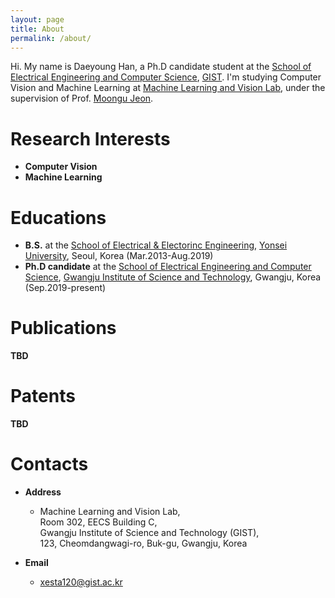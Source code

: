 ```yaml
---
layout: page
title: About
permalink: /about/
---
```


Hi. My name is Daeyoung Han, a Ph.D candidate student at the [School of Electrical Engineering and Computer Science](https://eecs.gist.ac.kr/eecs/), [GIST](https://www.gist.ac.kr/kr/main.html). I'm studying Computer Vision and Machine Learning at [Machine Learning and Vision Lab](https://sites.google.com/view/mlv/), under the supervision of Prof. [Moongu Jeon](https://sites.google.com/view/mlv/people/professor).

# Research Interests
- **Computer Vision**
- **Machine Learning**

# Educations
- **B.S.** at the [School of Electrical & Electorinc Engineering](http://ee.yonsei.ac.kr/ee_en/index.do), [Yonsei University](https://www.yonsei.ac.kr/en_sc/), Seoul, Korea (Mar.2013-Aug.2019)
- **Ph.D candidate** at the [School of Electrical Engineering and Computer Science](https://eecs.gist.ac.kr/eecs/), [Gwangju Institute of Science and Technology](https://www.gist.ac.kr/kr/main.html), Gwangju, Korea (Sep.2019-present)

# Publications
**TBD**

# Patents
**TBD**

# Contacts
- **Address**  
  - Machine Learning and Vision Lab,  
    Room 302, EECS Building C,  
    Gwangju Institute of Science and Technology (GIST),  
    123, Cheomdangwagi-ro, Buk-gu, Gwangju, Korea

- **Email**
  - [xesta120@gist.ac.kr](mailto:xesta120@gist.ac.kr)